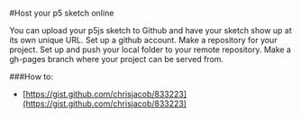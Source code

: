 #Host your p5 sketch online

You can upload your p5js sketch to Github and have your sketch show up at its own unique URL.
Set up a github account.
Make a repository for your project. 
Set up and push your local folder to your remote repository.
Make a gh-pages branch where your project can be served from.

###How to:

* [https://gist.github.com/chrisjacob/833223](https://gist.github.com/chrisjacob/833223)
